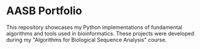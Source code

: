 # AASB Portfolio
 This repository showcases my Python implementations of fundamental algorithms and tools used in bioinformatics. These projects were developed during my "Algorithms for Biological Sequence Analysis" course.
